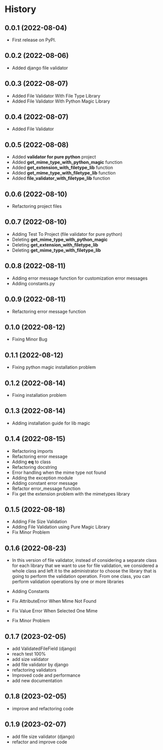 
History
=======

0.0.1 (2022-08-04)
------------------

* First release on PyPI.


0.0.2 (2022-08-06)
------------------

* Added django file validator


0.0.3 (2022-08-07)
------------------
* Added File Validator With File Type Library
* Added File Validator With Python Magic Library

0.0.4 (2022-08-07)
------------------
* Added File Validator

0.0.5 (2022-08-08)
------------------
* Added **validator for pure python** project
* Added **get_mime_type_with_python_magic** function
* Added **get_extension_with_filetype_lib** function
* Added **get_mime_type_with_filetype_lib** function
* Added **file_validator_with_filetype_lib** function

0.0.6 (2022-08-10)
------------------
* Refactoring project files

0.0.7 (2022-08-10)
------------------
* Adding Test To Project (file validator for pure python)
* Deleting **get_mime_type_with_python_magic**
* Deleting **get_extension_with_filetype_lib**
* Deleting **get_mime_type_with_filetype_lib**

0.0.8 (2022-08-11)
------------------
* Adding error message function for customization error messages
* Adding constants.py


0.0.9 (2022-08-11)
------------------
* Refactoring error message function

0.1.0 (2022-08-12)
------------------
* Fixing Minor Bug


0.1.1 (2022-08-12)
------------------
* Fixing python magic installation problem


0.1.2 (2022-08-14)
------------------
* Fixing installation problem


0.1.3 (2022-08-14)
------------------
* Adding installation guide for lib magic

0.1.4 (2022-08-15)
------------------
* Refactoring imports
* Refactoring error message
* Adding __eq__ to class
* Refactoring docstring
* Error handling when the mime type not found
* Adding the exception module
* Adding constant error message
* Refactor error_message function
* Fix get the extension problem with the mimetypes library


0.1.5 (2022-08-18)
------------------
* Adding File Size Validation
* Adding File Validation using Pure Magic Library
* Fix Minor Problem

0.1.6 (2022-08-23)
------------------
* In this version of file validator, instead
  of considering a separate class for each
  library that we want to use for file validation,
  we considered a whole class and left it to the
  administrator to choose the library that is
  going to perform the validation operation.
  From one class, you can perform validation
  operations by one or more libraries

* Adding Constants
* Fix AttributeError When Mime Not Found
* Fix Value Error When Selected One Mime
* Fix Minor Problem

0.1.7 (2023-02-05)
------------------
* add ValidatedFileField (django)
* reach test 100%
* add size validator
* add file validator by django
* refactoring validators
* Improved code and performance
* add new documentation

0.1.8 (2023-02-05)
------------------
* improve and refactoring code

0.1.9 (2023-02-07)
------------------
* add file size validator (django)
* refactor and improve code
